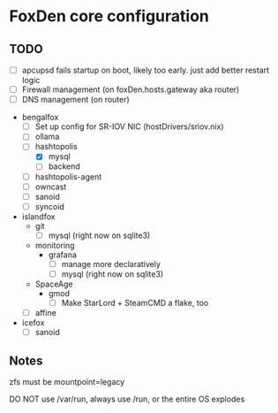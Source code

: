 # FoxDen core configuration

## TODO

- [ ] apcupsd fails startup on boot, likely too early. just add better restart logic
- [ ] Firewall management (on foxDen.hosts.gateway aka router)
- [ ] DNS management (on router)
- bengalfox
	- [ ] Set up config for SR-IOV NIC (hostDrivers/sriov.nix)
	- [ ] ollama
	- [ ] hashtopolis
		- [x] mysql
		- [ ] backend
	- [ ] hashtopolis-agent
	- [ ] owncast
	- [ ] sanoid
	- [ ] syncoid
- islandfox
	- git
		- [ ] mysql (right now on sqlite3)
	- monitoring
		- grafana
			- [ ] manage more declaratively
			- [ ] mysql (right now on sqlite3)
	- SpaceAge
		- gmod
			- [ ] Make StarLord + SteamCMD a flake, too
	- [ ] affine
- icefox
	- [ ] sanoid

## Notes

zfs must be mountpoint=legacy

DO NOT use /var/run, always use /run, or the entire OS explodes
